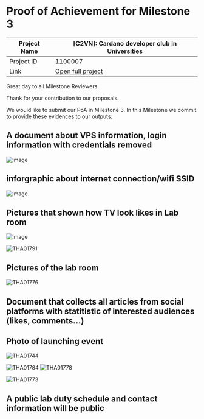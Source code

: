 #  Proof of Achievement for Milestone 3
|  Project Name |  [C2VN]: Cardano developer club in Universities |
| ------------ | ------------ |
| Project ID  | 1100007  |
|  Link  |  [Open full project](https://projectcatalyst.io/funds/11/cardano-open-ecosystem/c2vn-cardano-developer-club-in-universities-3e95c) |


Great day to all Milestone Reviewers.

Thank for your contribution to our proposals.

We would like to submit our PoA in Milestone 3. In this Milestone we commit to provide these evidences to our outputs:

## A document about VPS information, login information with credentials removed
![image](https://github.com/cardano2vn/fund11/assets/107251579/f66f7781-f0d4-4484-ba90-fca84ed042a7)


## inforgraphic about internet connection/wifi SSID
![image](https://github.com/cardano2vn/fund11/assets/107251579/702f0931-8041-4e6b-9969-b13721c5d6a8)

## Pictures that shown how TV look likes in Lab room
![image](https://github.com/cardano2vn/fund11/assets/107251579/f8cf0253-a7cd-4634-ba2d-2f1cdc75abb3)

![THA01791](https://github.com/cardano2vn/fund11/assets/107251579/b49fb646-32b5-493e-971d-95890dac83f7)

## Pictures of the lab room
![THA01776](https://github.com/cardano2vn/fund11/assets/107251579/74f198cb-86e2-4bc7-8601-8f03c37390a3)

## Document that collects all articles from social platforms with statitistic of interested audiences (likes, comments...)

## Photo of launching event
![THA01744](https://github.com/cardano2vn/fund11/assets/107251579/ae31f225-08c3-4e50-897c-6d9a5728c782)

![THA01784](https://github.com/cardano2vn/fund11/assets/107251579/700c8940-5665-462b-895d-90ff81645276)
![THA01778](https://github.com/cardano2vn/fund11/assets/107251579/bab5915e-0b9d-4c46-9537-c6926c735f91)

![THA01773](https://github.com/cardano2vn/fund11/assets/107251579/d35e1e25-cccb-4a34-ac66-355541ed8b84)

## A public lab duty schedule and contact information will be public

